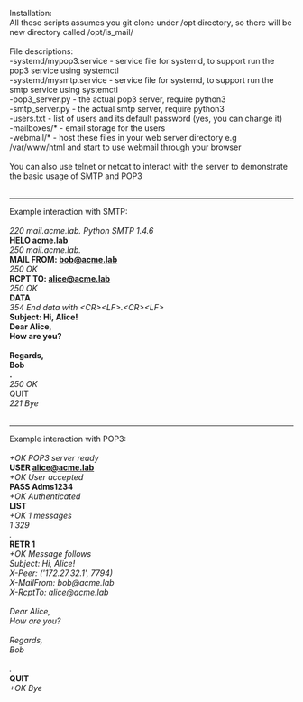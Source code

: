Installation:<br>
All these scripts assumes you git clone under /opt directory, so there will be new directory called /opt/is_mail/<br>
<br>
File descriptions:<br>
-systemd/mypop3.service - service file for systemd, to support run the pop3 service using systemctl<br>
-systemd/mysmtp.service - service file for systemd, to support run the smtp service using systemctl<br>
-pop3_server.py - the actual pop3 server, require python3<br>
-smtp_server.py - the actual smtp server, require python3<br>
-users.txt - list of users and its default password (yes, you can change it)<br>
-mailboxes/* - email storage for the users<br>
-webmail/* - host these files in your web server directory e.g /var/www/html and start to use webmail through your browser<br>
<br>
You can also use telnet or netcat to interact with the server to demonstrate the basic usage of SMTP and POP3<br>
<br>
___
Example interaction with SMTP:<br><br>
_220 mail.acme.lab. Python SMTP 1.4.6_<br>
**HELO acme.lab**<br>
_250 mail.acme.lab._<br>
**MAIL FROM: bob@acme.lab**<br>
_250 OK_<br>
**RCPT TO: alice@acme.lab**<br>
_250 OK_<br>
**DATA**<br>
_354 End data with &lt;CR&gt;&lt;LF&gt;.&lt;CR&gt;&lt;LF&gt;_<br>
**Subject: Hi, Alice!<br>
Dear Alice,<br>
How are you?<br>
<br>
Regards,<br>
Bob<br>
.**<br>
_250 OK_<br>
QUIT<br>
_221 Bye_<br>
<br>
___
Example interaction with POP3:<br><br>
_+OK POP3 server ready_<br>
**USER alice@acme.lab**<br>
_+OK User accepted_<br>
**PASS Adms1234**<br>
_+OK Authenticated_<br>
**LIST**<br>
_+OK 1 messages_<br>
_1 329_<br>
_._<br>
**RETR 1**<br>
_+OK Message follows_<br>
_Subject: Hi, Alice!_<br>
_X-Peer: ('172.27.32.1', 7794)_<br>
_X-MailFrom: bob@acme.lab_<br>
_X-RcptTo: alice@acme.lab_<br>
<br>
_Dear Alice,_<br>
_How are you?_<br>
<br>
_Regards,_<br>
_Bob_<br>
<br>
_._<br>
**QUIT**<br>
_+OK Bye_<br>
